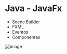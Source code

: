 # Java - JavaFx

- Scene Builder
- FXML
- Eventos
- Componentes

![image](https://user-images.githubusercontent.com/24658433/193169009-103f9c2a-5bf7-4a04-b52f-a38b85111cf1.png)
